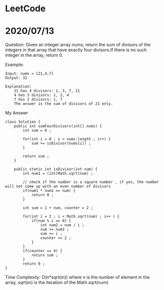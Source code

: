 # LeetCode

# 2020/07/13
Question: Given an integer array nums, return the sum of divisors of the integers in that array that have exactly four divisors.If there is no such integer in the array, return 0.

Example: 

    Input: nums = [21,4,7]
    Output: 32
    
    Explanation:
        21 has 4 divisors: 1, 3, 7, 21
        4 has 3 divisors: 1, 2, 4
        7 has 2 divisors: 1, 7
        The answer is the sum of divisors of 21 only.

My Answer

    class Solution {
        public int sumFourDivisors(int[] nums) {
            int sum = 0 ;
        
            for(int i = 0 ; i < nums.length ; i++) {
                sum += isDivisor(nums[i]) ;
            }
        
            return sum ; 
        }
    
        public static int isDivisor(int num) {
            int num1 = (int)Math.sqrt(num) ;
        
            // check if the number is a square number , if yes, the number will not come up with an even number of divisors 
            if(num1 * num1 == num) {
                return 0 ; 
            }
        
            int sum = 1 + num, counter = 2 ;
 
            for(int i = 2 ; i < Math.sqrt(num) ; i++ ) {
                if(num % i == 0) {
                    int num2 = num / i ; 
                    sum += num2 ;
                    sum += i ; 
                    counter += 2 ; 
                }
            }
            if(counter == 4) {
                return sum ;
            }
            return 0 ;
    }

Time Complexity: O(n*sqrt(m))  where n is the number of element in the array, sqrt(m) is the iteration of the Math.sqrt(num) 
 
 
